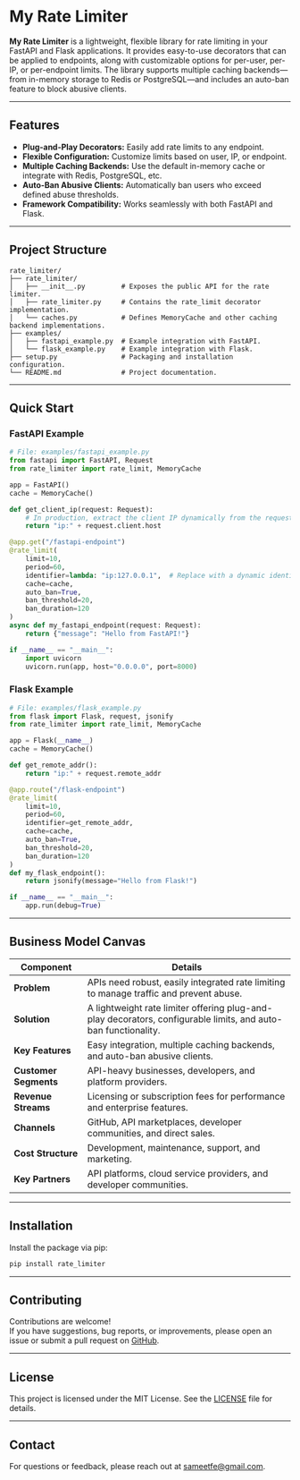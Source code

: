 # My Rate Limiter

**My Rate Limiter** is a lightweight, flexible library for rate limiting in your FastAPI and Flask applications. It provides easy-to-use decorators that can be applied to endpoints, along with customizable options for per-user, per-IP, or per-endpoint limits. The library supports multiple caching backends—from in-memory storage to Redis or PostgreSQL—and includes an auto-ban feature to block abusive clients.

---

## Features

- **Plug-and-Play Decorators:** Easily add rate limits to any endpoint.
- **Flexible Configuration:** Customize limits based on user, IP, or endpoint.
- **Multiple Caching Backends:** Use the default in-memory cache or integrate with Redis, PostgreSQL, etc.
- **Auto-Ban Abusive Clients:** Automatically ban users who exceed defined abuse thresholds.
- **Framework Compatibility:** Works seamlessly with both FastAPI and Flask.

---

## Project Structure

```plaintext
rate_limiter/
├── rate_limiter/
│   ├── __init__.py         # Exposes the public API for the rate limiter.
│   ├── rate_limiter.py     # Contains the rate_limit decorator implementation.
│   └── caches.py           # Defines MemoryCache and other caching backend implementations.
├── examples/
│   ├── fastapi_example.py  # Example integration with FastAPI.
│   └── flask_example.py    # Example integration with Flask.
├── setup.py                # Packaging and installation configuration.
└── README.md               # Project documentation.
```
---

## Quick Start

### FastAPI Example

```python
# File: examples/fastapi_example.py
from fastapi import FastAPI, Request
from rate_limiter import rate_limit, MemoryCache

app = FastAPI()
cache = MemoryCache()

def get_client_ip(request: Request):
    # In production, extract the client IP dynamically from the request.
    return "ip:" + request.client.host

@app.get("/fastapi-endpoint")
@rate_limit(
    limit=10,
    period=60,
    identifier=lambda: "ip:127.0.0.1",  # Replace with a dynamic identifier in production.
    cache=cache,
    auto_ban=True,
    ban_threshold=20,
    ban_duration=120
)
async def my_fastapi_endpoint(request: Request):
    return {"message": "Hello from FastAPI!"}

if __name__ == "__main__":
    import uvicorn
    uvicorn.run(app, host="0.0.0.0", port=8000)
```
### Flask Example

```python
# File: examples/flask_example.py
from flask import Flask, request, jsonify
from rate_limiter import rate_limit, MemoryCache

app = Flask(__name__)
cache = MemoryCache()

def get_remote_addr():
    return "ip:" + request.remote_addr

@app.route("/flask-endpoint")
@rate_limit(
    limit=10,
    period=60,
    identifier=get_remote_addr,
    cache=cache,
    auto_ban=True,
    ban_threshold=20,
    ban_duration=120
)
def my_flask_endpoint():
    return jsonify(message="Hello from Flask!")

if __name__ == "__main__":
    app.run(debug=True)
```

---

## Business Model Canvas

| **Component**         | **Details**                                                                                     |
|-----------------------|-------------------------------------------------------------------------------------------------|
| **Problem**           | APIs need robust, easily integrated rate limiting to manage traffic and prevent abuse.          |
| **Solution**          | A lightweight rate limiter offering plug-and-play decorators, configurable limits, and auto-ban functionality.  |
| **Key Features**      | Easy integration, multiple caching backends, and auto-ban abusive clients.                      |
| **Customer Segments** | API-heavy businesses, developers, and platform providers.                                      |
| **Revenue Streams**   | Licensing or subscription fees for performance and enterprise features.                        |
| **Channels**          | GitHub, API marketplaces, developer communities, and direct sales.                              |
| **Cost Structure**    | Development, maintenance, support, and marketing.                                               |
| **Key Partners**      | API platforms, cloud service providers, and developer communities.                              |

---

## Installation

Install the package via pip:

```bash
pip install rate_limiter
```

---

## Contributing

Contributions are welcome!  
If you have suggestions, bug reports, or improvements, please open an issue or submit a pull request on [GitHub](https://github.com/Sameet93/rate_limiter).

---

## License

This project is licensed under the MIT License. See the [LICENSE](https://opensource.org/license/MIT) file for details.

---

## Contact

For questions or feedback, please reach out at [sameetfe@gmail.com](mailto:sameetfe@gmail.com).

